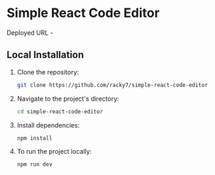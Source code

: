 # Simple React Code Editor

Deployed URL - 

## Local Installation

1. Clone the repository:

   ```bash
   git clone https://github.com/racky7/simple-react-code-editor
2. Navigate to the project's directory:

   ```bash
   cd simple-react-code-editor
3. Install dependencies:
   ```bash
   npm install
4. To run the project locally:
   ```bash
   npm run dev
   
